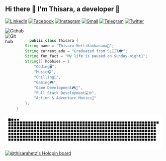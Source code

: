 ## Hi there 👋 I'm Thisara, a developer 🚩

<a href="https://www.linkedin.com/in/thisara-hettikankanama-2095221a1"><img alt="Linkedin" title="Thisara Yashoda" src="https://img.shields.io/badge/LinkedIn-0077B5?style=for-the-badge&logo=linkedin&logoColor=white"></a>
  <a href="https://www.facebook.com/thisara.hettikankanama"><img alt="Facebook" title="thisara FB" src="https://img.shields.io/badge/Facebook-1877F2?style=for-the-badge&logo=facebook&logoColor=white"></a>
  <a href="https://www.instagram.com/thisara_hetz"><img alt="Instagram" title="Thisara" src="https://img.shields.io/badge/Instagram-E4405F?style=for-the-badge&logo=instagram&logoColor=white"></a>
  <a href="thisara:thisarayashodagcc@gmail.com"><img alt="Gmail" title="thisara" src="https://img.shields.io/badge/Gmail-D14836?style=for-the-badge&logo=gmail&logoColor=white"></a>
  <a href="https://t.me/thisarahetz"><img alt="Telegram" title="thisara Telegram" src="https://img.shields.io/badge/Telegram-2CA5E0?style=for-the-badge&logo=telegram&logoColor=white"></a> 
<a href="https://twitter.com/ThisaraY"><img alt="Twitter" title="thisara Twitter" src="https://img.shields.io/badge/Twitter-1DA1F2?style=for-the-badge&logo=twitter&logoColor=white"></a>

<img width="14%" align="left" alt="Github" src="https://user-images.githubusercontent.com/43540833/134823762-91291ff3-c093-434c-9841-f136d5151732.gif"/>
<br>
<img width="7%" align="left" alt="Github" src="https://user-images.githubusercontent.com/43540833/134823765-28abffbe-ecb8-4bc7-b86e-18ee460d958d.gif"/>

```java
      public class Thisara {
    String name = "Thisara Hettikankanama👤";
    String current_edu = "Graduated from SLIIT🎓";
    String fun_fact = "My life is paused on Sunday night🍻";
    String[] hobbies = { 
        "Coding🖥",
        "Music🎧",
        "Chilling🕺",
        "Gaming🎮",
        "Game Development🎮👾",
        "Full Stack Development💻🌐",
        "Action & Adventure Movies🎥"
    };
}


  ```
![thisara snake gif](https://raw.githubusercontent.com/Thisarahetz/Thisarahetz/output/github-contribution-grid-snake.svg)
[![@thisarahetz's Holopin board](https://holopin.me/thisarahetz)](https://holopin.io/@thisarahetz)
 <!-- <img width="55%" align="center" alt="hetz github stats" src="https://github-readme-stats.vercel.app/api?username=Thisarahetz&show_icons=true&hide_border=true&theme=radical"/>

<code><img width="6%" src="https://www.vectorlogo.zone/logos/java/java-vertical.svg"></code>
<code><img width="6%" src="https://www.vectorlogo.zone/logos/reactjs/reactjs-ar21.svg"></code>
<code><img width="6%" src="https://www.vectorlogo.zone/logos/springio/springio-ar21.svg"></code>
<code><img width="6%" src="https://www.vectorlogo.zone/logos/vuejs/vuejs-ar21.svg"></code>
<code><img width="6%" src="https://www.vectorlogo.zone/logos/nodejs/nodejs-ar21.svg"></code>
<code><img width="6%" src="https://www.vectorlogo.zone/logos/android/android-ar21.svg"></code>
<code><img width="6%" src="https://www.vectorlogo.zone/logos/expressjs/expressjs-ar21.svg"></code>
<code><img width="6%" src="https://www.vectorlogo.zone/logos/gnu_bash/gnu_bash-ar21.svg"></code>
<code><img width="6%" src="https://www.vectorlogo.zone/logos/javascript/javascript-ar21.svg"></code>
<code><img width="6%" src="https://www.vectorlogo.zone/logos/typescriptlang/typescriptlang-ar21.svg"></code>
<code><img width="6%" src="https://www.vectorlogo.zone/logos/gnu_bash/gnu_bash-ar21.svg"></code>
<br/>
<code><img width="6%" src="https://www.vectorlogo.zone/logos/jupyter/jupyter-ar21.svg"></code>
<code><img width="6%" src="https://www.vectorlogo.zone/logos/firebase/firebase-ar21.svg"></code>
<code><img width="6%" src="https://www.vectorlogo.zone/logos/mongodb/mongodb-ar21.svg"></code>
<code><img width="6%" src="https://www.vectorlogo.zone/logos/mysql/mysql-ar21.svg"></code>


<a href="https://github.com/Thisarahetz/github-readme-activity-graph"><img alt="Activity Graph" src="https://activity-graph.herokuapp.com/graph?username=Thisarahetz&bg_color=0D1117&color=5BCDEC&line=5BCDEC&point=FFFFFF&hide_border=true" /></a>

https://raw.githubusercontent.com/Thisarahetz/Thisarahetz/blob/output/github-contribution-grid-snake.svg

<a href="https://github.com/Thisarahetz/github-readme-stats"><img alt=" Top Languages" src="https://github-readme-stats.vercel.app/api/top-langs/?username=Thisarahetz&langs_count=8&count_private=true&layout=compact&theme=react&hide_border=true&bg_color=0D1117" /></a>
  <br/>
  <b>Note:</b> Top languages is only a metric of the languages my public code consists of and doesn't reflect experience or skill level.


-->
